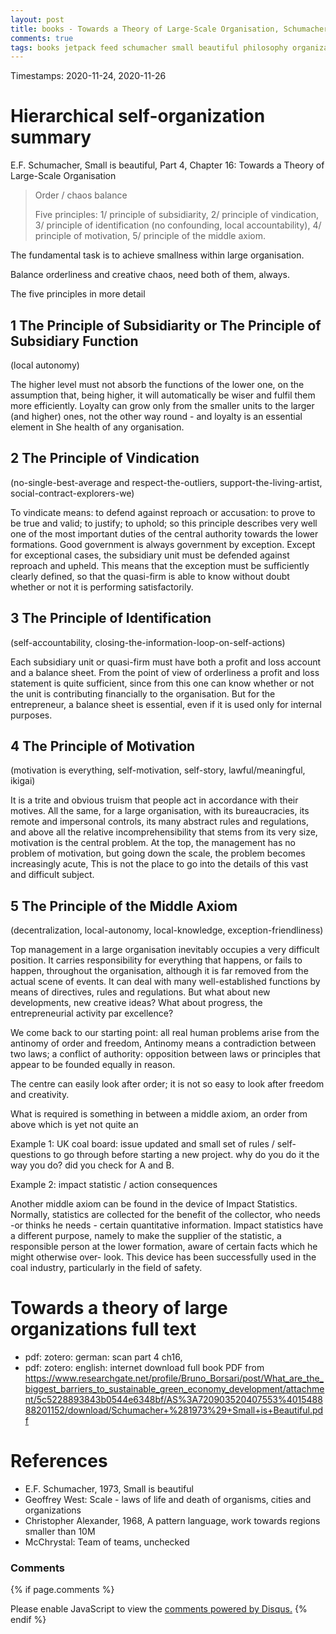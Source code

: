 ```yaml
---
layout: post
title: books - Towards a Theory of Large-Scale Organisation, Schumacher
comments: true
tags: books jetpack feed schumacher small beautiful philosophy organization development scaling research hacker culture cyberspace internet books
---
```


Timestamps: 2020-11-24, 2020-11-26

# Hierarchical self-organization summary

E.F. Schumacher, Small is beautiful, Part 4, Chapter 16: Towards a Theory of Large-Scale Organisation

> Order / chaos balance
> 
> Five principles: 1/ principle of subsidiarity, 2/ principle of vindication, 3/ principle of identification (no confounding, local accountability), 4/ principle of motivation, 5/ principle of the middle axiom.

The fundamental task is to achieve smallness within large organisation.

Balance orderliness and creative chaos, need both of them, always.

The five principles in more detail


## 1 The Principle of Subsidiarity or The Principle of Subsidiary Function

(local autonomy)

The higher level must not absorb the functions of the lower one, on
the assumption that, being higher, it will automatically be wiser and
fulfil them more efficiently. Loyalty can grow only from the smaller
units to the larger (and higher) ones, not the other way round - and
loyalty is an essential element in She health of any organisation.


## 2 The Principle of Vindication

(no-single-best-average and respect-the-outliers, support-the-living-artist, social-contract-explorers-we)

To vindicate means: to defend against reproach or accusation: to prove
to be true and valid; to justify; to uphold; so this principle
describes very well one of the most important duties of the central
authority towards the lower formations. Good government is always
government by exception.  Except for exceptional cases, the subsidiary
unit must be defended against reproach and upheld. This means that the
exception must be sufficiently clearly defined, so that the quasi-firm
is able to know without doubt whether or not it is performing
satisfactorily.


## 3 The Principle of Identification

(self-accountability, closing-the-information-loop-on-self-actions)

Each subsidiary unit or quasi-firm must have both a profit and loss
account and a balance sheet. From the point of view of orderliness a
profit and loss statement is quite sufficient, since from this one can
know whether or not the unit is contributing financially to the
organisation. But for the entrepreneur, a balance sheet is essential,
even if it is used only for internal purposes.


## 4 The Principle of Motivation

(motivation is everything, self-motivation, self-story, lawful/meaningful, ikigai)

It is a trite and obvious truism that people act in accordance with
their motives. All the same, for a large organisation, with its
bureaucracies, its remote and impersonal controls, its many abstract
rules and regulations, and above all the relative incomprehensibility
that stems from its very size, motivation is the central problem. At
the top, the management has no problem of motivation, but going down
the scale, the problem becomes increasingly acute, This is not the
place to go into the details of this vast and difficult subject.


## 5 The Principle of the Middle Axiom

(decentralization, local-autonomy, local-knowledge, exception-friendliness)

Top management in a large organisation inevitably occupies a very
difficult position. It carries responsibility for everything that
happens, or fails to happen, throughout the organisation, although it
is far removed from the actual scene of events. It can deal with many
well-established functions by means of directives, rules and
regulations. But what about new developments, new creative ideas? What
about progress, the entrepreneurial activity par excellence?

We come back to our starting point: all real human problems arise from
the antinomy of order and freedom, Antinomy means a contradiction
between two laws; a conflict of authority: opposition between laws or
principles that appear to be founded equally in reason.

The centre can easily look after order; it is not so easy to look
after freedom and creativity.

What is required is something in between a middle axiom, an order from
above which is yet not quite an

Example 1: UK coal board: issue updated and small set of rules /
self-questions to go through before starting a new project. why do you
do it the way you do? did you check for A and B.

Example 2: impact statistic / action consequences

Another middle axiom can be found in the device of Impact Statistics.
Normally, statistics are collected for the benefit of the collector,
who needs -or thinks he needs - certain quantitative
information. Impact statistics have a different purpose, namely to
make the supplier of the statistic, a responsible person at the lower
formation, aware of certain facts which he might otherwise over-
look. This device has been successfully used in the coal industry,
particularly in the field of safety.


# Towards a theory of large organizations full text

-   pdf: zotero: german: scan part 4 ch16,
-   pdf: zotero: english: internet download full book PDF from <https://www.researchgate.net/profile/Bruno_Borsari/post/What_are_the_biggest_barriers_to_sustainable_green_economy_development/attachment/5c5228893843b0544e6348bf/AS%3A720903520407553%401548888201152/download/Schumacher+%281973%29+Small+is+Beautiful.pdf>


# References

-   E.F. Schumacher, 1973, Small is beautiful
-   Geoffrey West: Scale - laws of life and death of organisms, cities and organizations
-   Christopher Alexander, 1968, A pattern language, work towards regions smaller than 10M
-   McChrystal: Team of teams, unchecked

### Comments

{% if page.comments %}
<div id="disqus_thread"></div>
<script>

/**
*  RECOMMENDED CONFIGURATION VARIABLES: EDIT AND UNCOMMENT THE SECTION BELOW TO INSERT DYNAMIC VALUES FROM YOUR PLATFORM OR CMS.
*  LEARN WHY DEFINING THESE VARIABLES IS IMPORTANT: https://disqus.com/admin/universalcode/#configuration-variables*/
/*
var disqus_config = function () {
this.page.url = PAGE_URL;  // Replace PAGE_URL with your page's canonical URL variable
this.page.identifier = PAGE_IDENTIFIER; // Replace PAGE_IDENTIFIER with your page's unique identifier variable
};
*/
(function() { // DON'T EDIT BELOW THIS LINE
var d = document, s = d.createElement('script');
s.src = '//x75.disqus.com/embed.js';
s.setAttribute('data-timestamp', +new Date());
(d.head || d.body).appendChild(s);
})();
</script>
<noscript>Please enable JavaScript to view the <a href="https://disqus.com/?ref_noscript">comments powered by Disqus.</a></noscript>
{% endif %}

